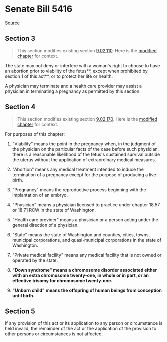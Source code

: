 # Senate Bill 5416

[Source](http://lawfilesext.leg.wa.gov/biennium/2021-22/Xml/Bills/Senate%20Bills/5416.xml)
## Section 3
> This section modifies existing section [9.02.110](/rcw/09_crimes_and_punishments/9.002_abortion.md). Here is the [modified chapter](rcw/09_crimes_and_punishments/9.002_abortion.md) for context.

The state may not deny or interfere with a woman's right to choose to have an abortion prior to viability of the fetus**, except when prohibited by section 1 of this act**, or to protect her life or health.

A physician may terminate and a health care provider may assist a physician in terminating a pregnancy as permitted by this section.


## Section 4
> This section modifies existing section [9.02.170](/rcw/09_crimes_and_punishments/9.002_abortion.md). Here is the [modified chapter](rcw/09_crimes_and_punishments/9.002_abortion.md) for context.

For purposes of this chapter:

1. "Viability" means the point in the pregnancy when, in the judgment of the physician on the particular facts of the case before such physician, there is a reasonable likelihood of the fetus's sustained survival outside the uterus without the application of extraordinary medical measures.

2. "Abortion" means any medical treatment intended to induce the termination of a pregnancy except for the purpose of producing a live birth.

3. "Pregnancy" means the reproductive process beginning with the implantation of an embryo.

4. "Physician" means a physician licensed to practice under chapter 18.57 or 18.71 RCW in the state of Washington.

5. "Health care provider" means a physician or a person acting under the general direction of a physician.

6. "State" means the state of Washington and counties, cities, towns, municipal corporations, and quasi-municipal corporations in the state of Washington.

7. "Private medical facility" means any medical facility that is not owned or operated by the state.

8. **"Down syndrome" means a chromosome disorder associated either with an extra chromosome twenty-one, in whole or in part, or an effective trisomy for chromosome twenty-one.**

9. **"Unborn child" means the offspring of human beings from conception until birth.**


## Section 5
If any provision of this act or its application to any person or circumstance is held invalid, the remainder of the act or the application of the provision to other persons or circumstances is not affected.
